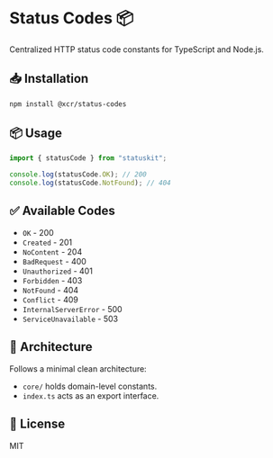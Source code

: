 # Status Codes 📦

Centralized HTTP status code constants for TypeScript and Node.js.

## 📥 Installation

```bash
npm install @xcr/status-codes
```

## 📦 Usage

```ts
import { statusCode } from "statuskit";

console.log(statusCode.OK); // 200
console.log(statusCode.NotFound); // 404
```

## ✅ Available Codes

- `OK` - 200
- `Created` - 201
- `NoContent` - 204
- `BadRequest` - 400
- `Unauthorized` - 401
- `Forbidden` - 403
- `NotFound` - 404
- `Conflict` - 409
- `InternalServerError` - 500
- `ServiceUnavailable` - 503

## 🧱 Architecture

Follows a minimal clean architecture:
- `core/` holds domain-level constants.
- `index.ts` acts as an export interface.

## 📜 License

MIT
